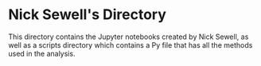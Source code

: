  # Nick Sewell's Directory
 
 This directory contains the Jupyter notebooks created by Nick Sewell, as well as a scripts directory which contains a Py file that has all the methods used in the analysis.